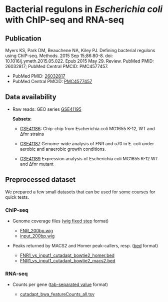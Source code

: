 # Bacterial regulons in *Escherichia coli* with ChIP-seq and RNA-seq

## Publication

Myers KS, Park DM, Beauchene NA, Kiley PJ. Defining bacterial regulons using
ChIP-seq. Methods. 2015 Sep 15;86:80-8. doi: 10.1016/j.ymeth.2015.05.022. Epub
2015 May 29. Review. PubMed PMID: 26032817; PubMed Central PMCID: PMC4577457.

- PubMed PMID: [26032817](https://www.ncbi.nlm.nih.gov/pubmed/26032817)
- PubMed Central PMCID: [PMC4577457](https://www.ncbi.nlm.nih.gov/pmc/articles/PMC4577457/)


## Data availability

- Raw reads: GEO series [GSE41195](https://www.ncbi.nlm.nih.gov/geo/query/acc.cgi?acc=GSE41195)

    **Subsets:**

    - [GSE41186](https://www.ncbi.nlm.nih.gov/geo/query/acc.cgi?acc=GSE41186): Chip-chip from Escherichia coli MG1655 K-12, WT and ∆fnr strains
    
    - [GSE41187](https://www.ncbi.nlm.nih.gov/geo/query/acc.cgi?acc=GSE41187)	Genome-wide analysis of FNR and σ70 in E. coli under aerobic and anaerobic growth conditions.
    
    - [GSE41189](https://www.ncbi.nlm.nih.gov/geo/query/acc.cgi?acc=GSE41189)	Expression analysis of Escherichia coli MG1655 K-12 WT and ∆fnr mutant


## Preprocessed dataset

We prepared a few small datasets that can be used for some courses for quick tests.


### ChIP-seq

- Genome coverage files ([wig fixed step](https://genome.ucsc.edu/goldenPath/help/wiggle.html) format)

    - [FNR_200bp.wig](data/ChIP-seq/FNR_200bp.wig)
    - [input_200bp.wig](data/ChIP-seq/input_200bp.wig)
- Peaks returned by MACS2 and Homer peak-callers, resp. ([bed](https://genome.ucsc.edu/FAQ/FAQformat.html#format1) format)

    - [FNR1_vs_input1_cutadapt_bowtie2_homer.bed](data/ChIP-seq/FNR1_vs_input1_cutadapt_bowtie2_homer.bed)
    - [FNR1_vs_input1_cutadapt_bowtie2_macs2.bed](data/ChIP-seq/FNR1_vs_input1_cutadapt_bowtie2_macs2.bed)
    
### RNA-seq


- Counts per gene ([tab-separated value](https://en.wikipedia.org/wiki/Tab-separated_values) format)

    - [cutadapt_bwa_featureCounts_all.tsv](data/RNA-seq/cutadapt_bwa_featureCounts_all.tsv)

